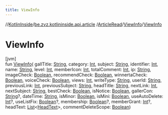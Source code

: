 ```yaml
---
title: ViewInfo
---
```

//[KotlinInside](../../../../index.html)/[be.zvz.kotlininside.api.article](../../index.html)
/[ArticleRead](../index.html)/[ViewInfo](index.html)/[ViewInfo](-view-info.html)

# ViewInfo

[jvm]\
fun [ViewInfo](-view-info.html)(
gallTitle: [String](https://kotlinlang.org/api/latest/jvm/stdlib/kotlin/-string/index.html),
category: [Int](https://kotlinlang.org/api/latest/jvm/stdlib/kotlin/-int/index.html),
subject: [String](https://kotlinlang.org/api/latest/jvm/stdlib/kotlin/-string/index.html),
identifier: [Int](https://kotlinlang.org/api/latest/jvm/stdlib/kotlin/-int/index.html),
name: [String](https://kotlinlang.org/api/latest/jvm/stdlib/kotlin/-string/index.html),
level: [Int](https://kotlinlang.org/api/latest/jvm/stdlib/kotlin/-int/index.html),
memberIcon: [Int](https://kotlinlang.org/api/latest/jvm/stdlib/kotlin/-int/index.html),
totalComment: [Int](https://kotlinlang.org/api/latest/jvm/stdlib/kotlin/-int/index.html),
ip: [String](https://kotlinlang.org/api/latest/jvm/stdlib/kotlin/-string/index.html),
imageCheck: [Boolean](https://kotlinlang.org/api/latest/jvm/stdlib/kotlin/-boolean/index.html),
recommendCheck: [Boolean](https://kotlinlang.org/api/latest/jvm/stdlib/kotlin/-boolean/index.html),
winnertaCheck: [Boolean](https://kotlinlang.org/api/latest/jvm/stdlib/kotlin/-boolean/index.html),
voiceCheck: [Boolean](https://kotlinlang.org/api/latest/jvm/stdlib/kotlin/-boolean/index.html),
views: [Int](https://kotlinlang.org/api/latest/jvm/stdlib/kotlin/-int/index.html),
writeType: [String](https://kotlinlang.org/api/latest/jvm/stdlib/kotlin/-string/index.html),
userId: [String](https://kotlinlang.org/api/latest/jvm/stdlib/kotlin/-string/index.html),
previousLink: [Int](https://kotlinlang.org/api/latest/jvm/stdlib/kotlin/-int/index.html),
previousSubject: [String](https://kotlinlang.org/api/latest/jvm/stdlib/kotlin/-string/index.html),
headTitle: [String](https://kotlinlang.org/api/latest/jvm/stdlib/kotlin/-string/index.html),
nextLink: [Int](https://kotlinlang.org/api/latest/jvm/stdlib/kotlin/-int/index.html),
nextSubject: [String](https://kotlinlang.org/api/latest/jvm/stdlib/kotlin/-string/index.html),
bestCheck: [Boolean](https://kotlinlang.org/api/latest/jvm/stdlib/kotlin/-boolean/index.html),
isNotice: [Boolean](https://kotlinlang.org/api/latest/jvm/stdlib/kotlin/-boolean/index.html),
gallerCon: [String](https://kotlinlang.org/api/latest/jvm/stdlib/kotlin/-string/index.html)?,
dateTime: [String](https://kotlinlang.org/api/latest/jvm/stdlib/kotlin/-string/index.html),
isMinor: [Boolean](https://kotlinlang.org/api/latest/jvm/stdlib/kotlin/-boolean/index.html),
isMini: [Boolean](https://kotlinlang.org/api/latest/jvm/stdlib/kotlin/-boolean/index.html),
useAutoDelete: [Int](https://kotlinlang.org/api/latest/jvm/stdlib/kotlin/-int/index.html)?,
useListFix: [Boolean](https://kotlinlang.org/api/latest/jvm/stdlib/kotlin/-boolean/index.html)?,
membership: [Boolean](https://kotlinlang.org/api/latest/jvm/stdlib/kotlin/-boolean/index.html)?,
memberGrant: [Int](https://kotlinlang.org/api/latest/jvm/stdlib/kotlin/-int/index.html)?,
headText: [List](https://kotlinlang.org/api/latest/jvm/stdlib/kotlin.collections/-list/index.html)&lt;[HeadText](
../../../be.zvz.kotlininside.api.type/-head-text/index.html)&gt;,
commentDeleteScope: [Boolean](https://kotlinlang.org/api/latest/jvm/stdlib/kotlin/-boolean/index.html))




